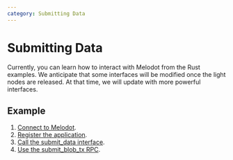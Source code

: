 ```yaml
---
category: Submitting Data
---
```


# Submitting Data

Currently, you can learn how to interact with Melodot from the Rust examples. We anticipate that some interfaces will be modified once the light nodes are released. At that time, we will update with more powerful interfaces.

## Example
1. [Connect to Melodot](https://github.com/ZeroDAO/melodot/blob/main/crates/meloxt/examples/header.rs).
2. [Register the application](https://github.com/ZeroDAO/melodot/blob/main/crates/meloxt/examples/register_app.rs).
3. [Call the submit_data interface](https://github.com/ZeroDAO/melodot/blob/main/crates/meloxt/examples/submit_data.rs).
4. [Use the submit_blob_tx RPC](https://github.com/ZeroDAO/melodot/blob/main/crates/meloxt/examples/submit_blob_tx.rs).